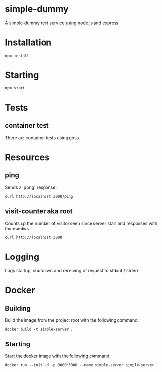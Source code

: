 # simple-dummy

A simple-dummy rest service using node.js and express

# Installation

```
npm install
```

# Starting

```
npm start
```

# Tests

## container test

There are container tests using goss.

# Resources

## ping

Sends a 'pong' response.

```
curl http://localhost:3000/ping
```

## visit-counter aka root

Counts up the number of visitor seen since server start
and responses with the number.

```
curl http://localhost:3000
```

# Logging

Logs startup, shutdown and receiving of request to stdout / stderr.

# Docker

## Building

Build the image from the project root with the following command:

```
docker build -t simple-server .
```

## Starting

Start the docker image with the following command:

```
docker run --init -d -p 3000:3000 --name simple-server simple-server
```


